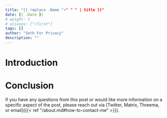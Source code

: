 ```yaml
---
title: "{{ replace .Name "-" " " | title }}"
date: {{ .Date }}
# weight: 1
# aliases: ["/first"]
tags: []
author: "Seth For Privacy"
description: ""
---
```


# Introduction

# Conclusion

If you have any questions from this post or would like more information on a specific aspect of the post, please reach out via [Twitter, Matrix, Threema, or email]({{< ref "/about.md#how-to-contact-me" >}}).
